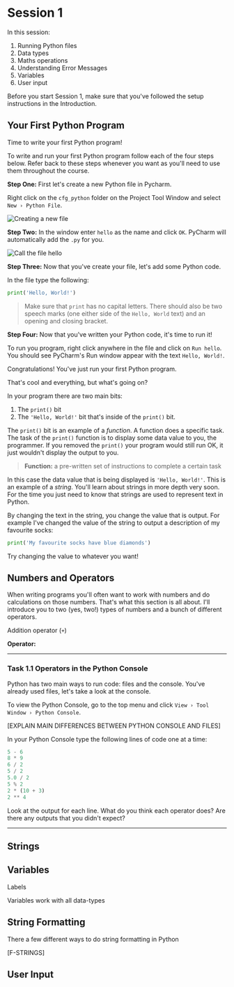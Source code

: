 # Session 1



In this session:

1. Running Python files
1. Data types
1. Maths operations
1. Understanding Error Messages
1. Variables
1. User input

Before you start Session 1, make sure that you've followed the setup instructions in the Introduction.

## Your First Python Program

Time to write your first Python program! 

To write and run your first Python program follow each of the four steps below. Refer back to these steps whenever you want as you'll need to use them throughout the course. 


**Step One:** First let's create a new Python file in Pycharm. 

Right click on the `cfg_python` folder on the Project Tool Window and select `New › Python File`.

![Creating a new file](new_file_image.png)

**Step Two:** In the window enter `hello` as the name and click `OK`. PyCharm will automatically add the `.py` for you.

![Call the file `hello`](name_your_file.png)

**Step Three:** Now that you've create your file, let's add some Python code.

In the file type the following:

```python
print('Hello, World!')
```

> Make sure that `print` has no capital letters. There should also be two speech marks (one either side of the `Hello, World` text) and an opening and closing bracket.

**Step Four:** Now that you've written your Python code, it's time to run it!

To run you program, right click anywhere in the file and click on `Run hello`. You should see PyCharm's Run window appear with the text `Hello, World!`. 

Congratulations! You've just run your first Python program. 

That's cool and everything, but what's going on?

In your program there are two main bits: 
1. The `print()` bit
1. The `'Hello, World!'` bit that's inside of the `print()` bit.

The `print()` bit is an example of a *function*. A function does a specific task. The task of the `print()` function is to display some data value to you, the programmer. If you removed the `print()` your program would still run OK, it just wouldn't display the output to you.

> **Function:** a pre-written set of instructions to complete a certain task

In this case the data value that is being displayed is `'Hello, World!'`. This is an example of a *string*. You'll learn about strings in more depth very soon. For the time you just need to know that strings are used to represent text in Python. 

By changing the text in the string, you change the value that is output. For example I've changed the value of the string to output a description of my favourite socks:

```python
print('My favourite socks have blue diamonds')
```

Try changing the value to whatever you want!


## Numbers and Operators

When writing programs you'll often want to work with numbers and do calculations on those numbers. That's what this section is all about. I'll introduce you to two (yes, two!) types of numbers and a bunch of different operators.


Addition operator (`+`) 

**Operator:** 

----

### **Task 1.1** Operators in the Python Console

Python has two main ways to run code: files and the console. You've already used files, let's take a look at the console.

To view the Python Console, go to the top menu and click `View › Tool Window › Python Console`.

[EXPLAIN MAIN DIFFERENCES BETWEEN PYTHON CONSOLE AND FILES]

In your Python Console type the following lines of code one at a time:

```python
5 - 6
8 * 9
6 / 2
5 / 2
5.0 / 2
5 % 2
2 * (10 + 3)
2 ** 4
```

Look at the output for each line. What do you think each operator does? Are there any outputs that you didn't expect?

----



## Strings



## Variables

Labels

Variables work with all data-types

## String Formatting

There a few different ways to do string formatting in Python

[F-STRINGS]

## User Input

